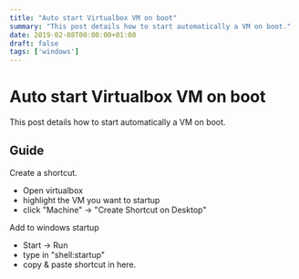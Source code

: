 ```yaml
---
title: "Auto start Virtualbox VM on boot"
summary: "This post details how to start automatically a VM on boot."
date: 2019-02-08T00:00:00+01:00
draft: false
tags: ['windows']
---
```


# Auto start Virtualbox VM on boot

This post details how to start automatically a VM on boot.

## Guide

Create a shortcut.
   - Open virtualbox
   - highlight the VM you want to startup
   - click "Machine" -> "Create Shortcut on Desktop"
   
Add to windows startup
   - Start -> Run
   - type in "shell:startup"
   - copy & paste shortcut in here.